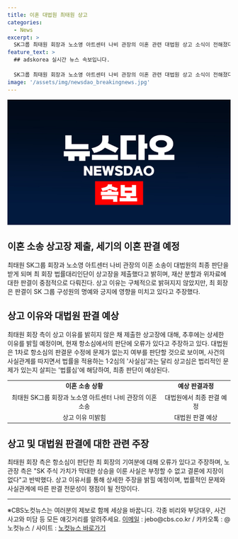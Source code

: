 ```yaml
---
title: 이혼 대법원 최태원 상고
categories:
  - News
excerpt: >
  SK그룹 최태원 회장과 노소영 아트센터 나비 관장의 이혼 관련 대법원 상고 소식이 전해졌다. 최 회장 법률대리인단은 원심 판결 중 위자료와 재산 분할에 대해 상고장을 제출했는데, 이에 대한 구체적인 이유는 밝혀지지 않았다. 최 회장은 SK 그룹 구성원의 명예와 긍지를 위해 상고를 결정한 것으로 전해졌으며, 노 관장 측은 이를 반박하며 대법원의 최종 판단을 기다리고 있는 상황이다. 사건의 사실과 법률에 관한 판단이 쟁점으로 떠올랐으며, 대법원의 최종 결론이 주목받고 있다. (150자)
feature_text: >
  ## adskorea 실시간 뉴스 속보입니다.

  SK그룹 최태원 회장과 노소영 아트센터 나비 관장의 이혼 관련 대법원 상고 소식이 전해졌다. 최 회장 법률대리인단은 원심 판결 중 위자료와 재산 분할에 대해 상고장을 제출했는데, 이에 대한 구체적인 이유는 밝혀지지 않았다. 최 회장은 SK 그룹 구성원의 명예와 긍지를 위해 상고를 결정한 것으로 전해졌으며, 노 관장 측은 이를 반박하며 대법원의 최종 판단을 기다리고 있는 상황이다. 사건의 사실과 법률에 관한 판단이 쟁점으로 떠올랐으며, 대법원의 최종 결론이 주목받고 있다. (150자)
image: '/assets/img/newsdao_breakingnews.jpg'
---
```


<p><img src="/assets/img/newsdao_breakingnews.jpg" alt="adskorea 속보" /></p>

<h2 data-ke-size="size26">이혼 소송 상고장 제출, 세기의 이혼 판결 예정</h2>

<p data-ke-size="size16">최태원 SK그룹 회장과 노소영 아트센터 나비 관장의 이혼 소송이 대법원의 최종 판단을 받게 되며 최 회장 법률대리인단이 상고장을 제출했다고 밝히며, 재산 분할과 위자료에 대한 판결이 중점적으로 다뤄진다. 상고 이유는 구체적으로 밝혀지지 않았지만, 최 회장은 판결이 SK 그룹 구성원의 명예와 긍지에 영향을 미치고 있다고 주장했다.</p>

<h2 data-ke-size="size26">상고 이유와 대법원 판결 예상</h2>

<p data-ke-size="size16">최태원 회장 측이 상고 이유를 밝히지 않은 채 제출한 상고장에 대해, 추후에는 상세한 이유를 밝힐 예정이며, 현재 항소심에서의 판단에 오류가 있다고 주장하고 있다. 대법원은 1차로 항소심의 판결문 수정에 문제가 없는지 여부를 판단할 것으로 보이며, 사건의 사실관계를 따지면서 법률을 적용하는 1·2심의 '사실심'과는 달리 상고심은 법리적인 문제가 있는지 살피는 '법률심'에 해당하여, 최종 판단이 예상된다.</p>

<table>
    <tr>
        <td style="text-align: center; height: 17px;"><b>이혼 소송 상황</b></td>
        <td style="text-align: center; height: 17px;"><b>예상 판결과정</b></td>
    </tr>
    <tr>
        <td style="text-align: center; height: 17px;">최태원 SK그룹 회장과 노소영 아트센터 나비 관장의 이혼 소송</td>
        <td style="text-align: center; height: 17px;">대법원에서 최종 판결 예정</td>
    </tr>
    <tr>
        <td style="text-align: center; height: 17px;">상고 이유 미밝힘</td>
        <td style="text-align: center; height: 17px;">대법원 판결 예상</td>
    </tr>
</table>

<h2 data-ke-size="size26">상고 및 대법원 판결에 대한 관련 주장</h2>

<p data-ke-size="size16">최태원 회장 측은 항소심이 판단한 최 회장의 기여분에 대해 오류가 있다고 주장하며, 노 관장 측은 "SK 주식 가치가 막대한 상승을 이룬 사실은 부정할 수 없고 결론에 지장이 없다"고 반박했다. 상고 이유서를 통해 상세한 주장을 밝힐 예정이며, 법률적인 문제와 사실관계에 따른 판결 전문성이 쟁점이 될 전망이다.</p>

<hr>

<p data-ke-size="size16">※CBS노컷뉴스는 여러분의 제보로 함께 세상을 바꿉니다. 각종 비리와 부당대우, 사건사고와 미담 등 모든 얘깃거리를 알려주세요. <a href="mailto:jebo@cbs.co.kr">이메일</a> : jebo@cbs.co.kr / 카카오톡 : @노컷뉴스 / 사이트 : <a href="https://url.kr/b71afn">노컷뉴스 바로가기</a></p>

